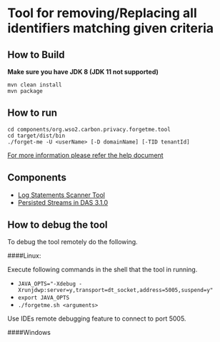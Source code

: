 # Tool for removing/Replacing all identifiers matching given criteria

## How to Build

**Make sure you have JDK 8 (JDK 11 not supported)**

```
mvn clean install
mvn package
```

## How to run
```
cd components/org.wso2.carbon.privacy.forgetme.tool
cd target/dist/bin
./forget-me -U <userName> [-D domainName] [-TID tenantId]
```

[For more information please refer the help document](components/org.wso2.carbon.privacy.forgetme.tool/src/main/resources/help.md)

## Components
- [Log Statements Scanner Tool](components/org.wso2.carbon.privacy.forgetme.log-statements-scanner)
- [Persisted Streams in DAS 3.1.0](components/org.wso2.carbon.privacy.forgetme.analytics.streams)

## How to debug the tool

To debug the tool remotely do the following.

####Linux:

Execute following commands in the shell that the tool in running. 

 * ```JAVA_OPTS="-Xdebug -Xrunjdwp:server=y,transport=dt_socket,address=5005,suspend=y"```
 * ```export JAVA_OPTS```
 * ```./forgetme.sh <arguments>```

Use IDEs remote debugging feature to connect to port 5005. 

####Windows
